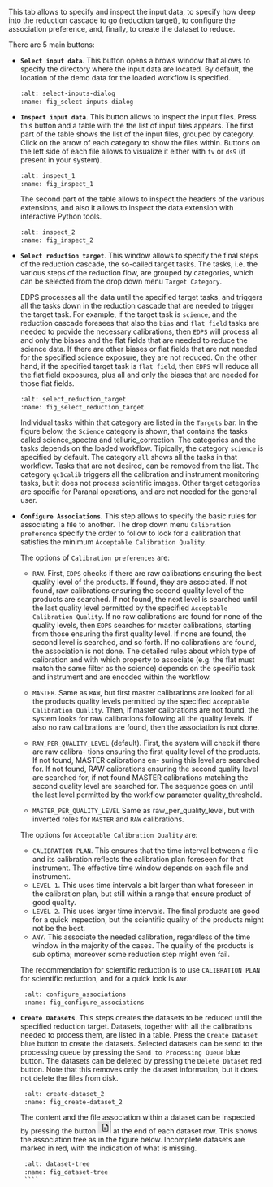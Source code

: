 This tab allows to specify and inspect the input data, to specify how deep into the reduction cascade to go
(reduction target), to configure the association preference, and, finally, to create the dataset to reduce.

There are 5 main buttons:

- **`Select input data`**. This button opens a brows window that allows to specify the
  directory where the input data are located. By default, the location of the demo data for the loaded workflow is
  specified.

   ````{figure} figures/select-inputs-dialog.jpg
   :alt: select-inputs-dialog
   :name: fig_select-inputs-dialog
   ```` 
<a name="inspect"></a>
- **`Inspect input data`**. This button allows to inspect the input files. Press this button and a table with the the
  list of input files appears.
  The first part of the table shows the list of the input files, grouped by category. Click on the arrow of each
  category to show the files
  within. Buttons on the left side of each file allows to visualize it
  either with `fv` or `ds9` (if present in your system).

   ````{figure} figures/inspect_1.jpg
   :alt: inspect_1
   :name: fig_inspect_1
   ```` 

  The second part of the table allows to inspect the headers of the various extensions, and also
  it allows to inspect the data extension with interactive Python tools.

   ````{figure} figures/inspect_2.jpg
   :alt: inspect_2
   :name: fig_inspect_2
   ```` 

- **`Select reduction target`**. This window allows to specify the final steps of the reduction cascade, the so-called
  target tasks.
  The tasks, i.e. the various steps of the reduction flow, are grouped by categories, which can be selected from the
  drop
  down menu `Target Category`.

  EDPS processes all the data until the specified target tasks, and triggers all the tasks down in the reduction cascade
  that are needed
  to trigger the target task. For example, if the target task is `science`, and the reduction cascade foresees that also
  the `bias` and `flat_field` tasks are needed to provide the necessary calibrations, then `EDPS` will process
  all and only the biases and the flat fields that are needed to reduce the science data. If there are other biases or
  flat fields that are
  not needed for the specified science exposure, they are not reduced. On the other hand, if the specified target task
  is
  `flat field`, then `EDPS` will reduce all the flat field exposures, plus all and only the biases that are needed for
  those flat fields.

   ````{figure} figures/select_reduction_target.jpg
   :alt: select_reduction_target
   :name: fig_select_reduction_target
   ```` 

  Individual tasks within that category are listed in the `Targets` bar. In the figure below,
  the `Science` category is shown, that contains the tasks called science_spectra and telluric_correction. The
  categories and the tasks depends on the loaded workflow. Tipically, the category `science` is specified by default.
  The category `all` shows all the tasks in that workflow. Tasks that are not desired, can be removed from the list.
  The category `qc1calib` triggers all the calibration and instrument monitoring tasks, but it does not process
  scientific
  images.
  Other target categories are specific for Paranal operations, and are not needed for the general user.

- **`Configure Associations`**. This step allows to specify the basic rules for associating a file to another. The drop
  down menu `Calibration preference` specify the order to follow to look for a calibration that satisfies the
  minimum `Acceptable Calibration Quality`.

  The options of `Calibration preferences` are:

    - `RAW`. First, `EDPS` checks if there are raw calibrations ensuring the best quality level of the
      products. If found, they are associated. If not found, raw calibrations ensuring the second quality
      level of the products are searched. If not found, the next level is searched until the last quality
      level permitted by the specified `Acceptable Calibration Quality`.
      If no raw calibrations are found for none of the quality levels, then `EDPS` searches for master
      calibrations, starting from those ensuring the first quality level. If none are found, the second
      level is searched, and so forth. If no calibrations are found, the association is not done. The detailed rules
      about which type of calibration and with which property to associate
      (e.g. the flat must match the same filter as the science) depends on the specific task and instrument and are
      encoded within the workflow.

    - `MASTER`. Same as `RAW`, but first master calibrations are looked for all the products quality levels
      permitted by the specified `Acceptable Calibration Quality`. Then, if master
      calibrations are not found, the system looks for raw calibrations following all the quality levels. If also no raw
      calibrations are found, then the association is not done.

    - `RAW_PER_QUALITY_LEVEL` (default). First, the system will check if there are raw calibra-
      tions ensuring the first quality level of the products. If not found, MASTER calibrations en-
      suring this level are searched for. If not found, RAW calibrations ensuring the second quality
      level are searched for, if not found MASTER calibrations matching the second quality level are
      searched for. The sequence goes on until the last level permitted by the workflow parameter
      quality_threshold.

    - `MASTER_PER_QUALITY_LEVEL` Same as raw_per_quality_level, but with inverted roles
      for `MASTER` and `RAW` calibrations.

  The options for  `Acceptable Calibration Quality` are:

    - `CALIBRATION PLAN`. This ensures that the time interval between a file and its calibration reflects the
      calibration
      plan foreseen for that instrument. The effective time window depends on each file and instrument.
    - `LEVEL 1`. This uses time intervals a bit larger than what foreseen in the calibration plan, but still within a
      range that ensure product of good quality.
    - `LEVEL 2`. This uses larger time intervals. The final products are good for a quick inspection, but the scientific
      quality of the products might not be the best.
    - `ANY`. This associate the needed calibration, regardless of the time window in the majority of the cases. The
      quality of the products is sub optima; moreover some reduction step might even fail.

  The recommendation for scientific reduction is to use `CALIBRATION PLAN` for scientific reduction, and for a quick
  look is `ANY`.

  ````{figure} figures/configure_associations.jpg
   :alt: configure_associations
   :name: fig_configure_associations
   ```` 
- **`Create Datasets`**. This steps creates the datasets to be reduced until the specified reduction target.
  Datasets, together with all the calibrations needed to process them, are listed in a table. Press the `Create Dataset`
  blue button
  to create the datasets. Selected datasets can be send to the processing queue by pressing
  the `Send to Processing Queue` blue button.
  The datasets can be deleted by pressing the `Delete Dataset` red button. Note that this removes only the dataset
  information, but it does not delete the files from disk.

  ````{figure} figures/create-dataset_2.jpg
   :alt: create-dataset_2
   :name: fig_create-dataset_2
   ```` 

  The content and the file association within a dataset can be inspected by pressing the button ![](figures/inspect.jpg)
  at the end of each dataset row. This shows the association tree as in the figure below.
  Incomplete datasets are marked in red, with the indication of what is missing.

     ````{figure} figures/dataset-tree.jpg
      :alt: dataset-tree
      :name: fig_dataset-tree
      ```` 
